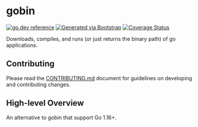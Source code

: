 # gobin
[![go.dev reference](https://img.shields.io/badge/go.dev-reference-007d9c?logo=go&logoColor=white)](https://pkg.go.dev/github.com/getoutreach/gobin)
[![Generated via Bootstrap](https://img.shields.io/badge/Outreach-Bootstrap-%235951ff)](https://github.com/getoutreach/bootstrap)
[![Coverage Status](https://coveralls.io/repos/github/getoutreach/gobin/badge.svg?branch=main)](https://coveralls.io/github//getoutreach/gobin?branch=main)
<!-- <<Stencil::Block(extraBadges)>> -->

<!-- <</Stencil::Block>> -->

Downloads, compiles, and runs (or just returns the binary path) of go applications.

## Contributing

Please read the [CONTRIBUTING.md](CONTRIBUTING.md) document for guidelines on developing and contributing changes.

## High-level Overview

<!-- <<Stencil::Block(overview)>> -->

An alternative to gobin that support Go 1.16+.

<!-- <</Stencil::Block>> -->
